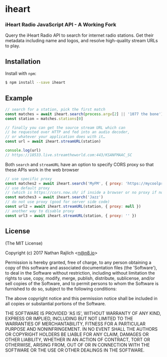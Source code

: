 # iheart
### iHeart Radio JavaScript API - A Working Fork

Query the iHeart Radio API to search for internet radio stations.
Get their metadata including name and logos, and resolve high-quality
stream URLs to play.


## Installation

Install with `npm`:

``` bash
$ npm install --save iheart
```


## Example

```js
// search for a station, pick the first match
const matches = await iheart.search(process.argv[2] || '1077 the bone')
const station = matches.stations[0]

// finally you can get the source stream URL which can
// be requested over HTTP and fed into an audio decoder,
// or whatever your application does with it…
const url = await iheart.streamURL(station)

console.log(url)
// https://18533.live.streamtheworld.com:443/KSANFMAAC_SC
```

Both `search` and `streamURL` have an option to specify CORS proxy
so that these APIs work in the web browser

```js
// use specific proxy
const matches2 = await iheart.search('MyFM', { proxy: 'https://mycoolproxy.com' })
// use default proxy
// (which is https://cors.now.sh/ if inside a browser or no proxy if not)
const matches3 = await iheart.search('Jazz')
// do not use proxy (good for server side code)
const url2 = await iheart.streamURL(station, { proxy: null })
// another way to disable proxy
const url3 = await iheart.streamURL(station, { proxy: '' })
```


License
-------

(The MIT License)

Copyright (c) 2017 Nathan Rajlich &lt;n@n8.io&gt;

Permission is hereby granted, free of charge, to any person obtaining
a copy of this software and associated documentation files (the
'Software'), to deal in the Software without restriction, including
without limitation the rights to use, copy, modify, merge, publish,
distribute, sublicense, and/or sell copies of the Software, and to
permit persons to whom the Software is furnished to do so, subject to
the following conditions:

The above copyright notice and this permission notice shall be
included in all copies or substantial portions of the Software.

THE SOFTWARE IS PROVIDED 'AS IS', WITHOUT WARRANTY OF ANY KIND,
EXPRESS OR IMPLIED, INCLUDING BUT NOT LIMITED TO THE WARRANTIES OF
MERCHANTABILITY, FITNESS FOR A PARTICULAR PURPOSE AND NONINFRINGEMENT.
IN NO EVENT SHALL THE AUTHORS OR COPYRIGHT HOLDERS BE LIABLE FOR ANY
CLAIM, DAMAGES OR OTHER LIABILITY, WHETHER IN AN ACTION OF CONTRACT,
TORT OR OTHERWISE, ARISING FROM, OUT OF OR IN CONNECTION WITH THE
SOFTWARE OR THE USE OR OTHER DEALINGS IN THE SOFTWARE.
